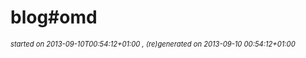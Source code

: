 
# blog#omd


<div style='font-size:80%;'><em>started on 2013-09-10T00:54:12+01:00
, (re)generated on 2013-09-10 00:54:12+01:00
</em></div>
